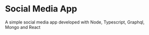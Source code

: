 # Social Media App
A simple social media app developed with Node, Typescript, Graphql, Mongo and React
